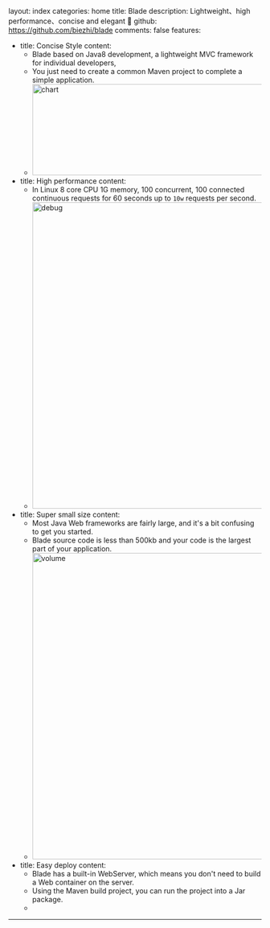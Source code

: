 layout: index
categories: home
title: Blade
description: Lightweight、high performance、concise and elegant 🚀
github: https://github.com/biezhi/blade
comments: false
features:
- title: Concise Style
  content: 
  - Blade based on Java8 development, a lightweight MVC framework for individual developers,
  - You just need to create a common Maven project to complete a simple application.
  - <img width="884" height="181" srcset="${theme.root}images/chart@2x.png 2x" src="${theme.root}images/chart.png"
        alt="chart">
- title: High performance
  content: 
  - In Linux 8 core CPU 1G memory, 100 concurrent, 100 connected continuous requests for 60 seconds up to <code>10w</code> requests per second.
  - <img width="884" height="609" srcset="${theme.root}images/performance@2x.png 2x" src="${theme.root}images/performance.png"
        alt="debug">
- title: Super small size
  content:
  - Most Java Web frameworks are fairly large, and it's a bit confusing to get you started.
  - Blade source code is less than 500kb and your code is the largest part of your application.
  - <img width="884" height="609" srcset="${theme.root}images/volume@2x.png 2x" src="${theme.root}images/volume.png"
        alt="volume">
- title: Easy deploy
  content:
  - Blade has a built-in WebServer, which means you don't need to build a Web container on the server.
  - Using the Maven build project, you can run the project into a Jar package.
  - <script src="https://asciinema.org/a/151813.js" data-theme="asciinema" id="asciicast-151813" async data-size="16"></script>
---